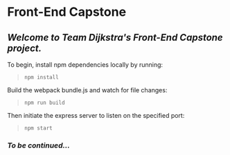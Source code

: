 # Front-End Capstone

## *Welcome to Team Dijkstra's Front-End Capstone project.*

To begin, install npm dependencies locally by running:

>`npm install`

Build the webpack bundle.js and watch for file changes:

>`npm run build`

Then initiate the express server to listen on the specified port:

>`npm start`

### *To be continued...*
